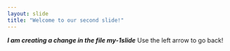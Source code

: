 ```yaml
---
layout: slide
title: "Welcome to our second slide!"
---
```

__*I am creating a change in the file my-1slide*__
Use the left arrow to go back!
